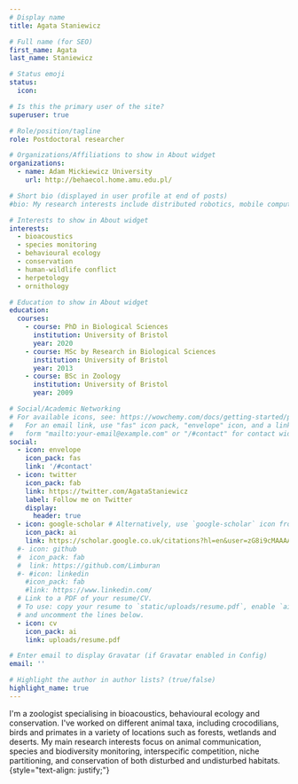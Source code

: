 ```yaml
---
# Display name
title: Agata Staniewicz

# Full name (for SEO)
first_name: Agata
last_name: Staniewicz

# Status emoji
status:
  icon: 

# Is this the primary user of the site?
superuser: true

# Role/position/tagline
role: Postdoctoral researcher

# Organizations/Affiliations to show in About widget
organizations:
  - name: Adam Mickiewicz University
    url: http://behaecol.home.amu.edu.pl/

# Short bio (displayed in user profile at end of posts)
#bio: My research interests include distributed robotics, mobile computing and programmable matter.

# Interests to show in About widget
interests:
  - bioacoustics
  - species monitoring
  - behavioural ecology
  - conservation
  - human-wildlife conflict
  - herpetology
  - ornithology

# Education to show in About widget
education:
  courses:
    - course: PhD in Biological Sciences
      institution: University of Bristol
      year: 2020
    - course: MSc by Research in Biological Sciences
      institution: University of Bristol
      year: 2013
    - course: BSc in Zoology
      institution: University of Bristol
      year: 2009

# Social/Academic Networking
# For available icons, see: https://wowchemy.com/docs/getting-started/page-builder/#icons
#   For an email link, use "fas" icon pack, "envelope" icon, and a link in the
#   form "mailto:your-email@example.com" or "/#contact" for contact widget.
social:
  - icon: envelope
    icon_pack: fas
    link: '/#contact'
  - icon: twitter
    icon_pack: fab
    link: https://twitter.com/AgataStaniewicz
    label: Follow me on Twitter
    display:
      header: true
  - icon: google-scholar # Alternatively, use `google-scholar` icon from `ai` icon pack
    icon_pack: ai
    link: https://scholar.google.co.uk/citations?hl=en&user=zG8i9cMAAAAJ&view_op=list_works&sortby=pubdate
  #- icon: github
  #  icon_pack: fab
  #  link: https://github.com/Limburan
  #- #icon: linkedin
    #icon_pack: fab
    #link: https://www.linkedin.com/
  # Link to a PDF of your resume/CV.
  # To use: copy your resume to `static/uploads/resume.pdf`, enable `ai` icons in `params.yaml`,
  # and uncomment the lines below.
  - icon: cv
    icon_pack: ai
    link: uploads/resume.pdf

# Enter email to display Gravatar (if Gravatar enabled in Config)
email: ''

# Highlight the author in author lists? (true/false)
highlight_name: true
---
```


I'm a zoologist specialising in bioacoustics, behavioural ecology and conservation. I've worked on different animal taxa, including crocodilians, birds and primates in a variety of locations such as forests, wetlands and deserts. My main research interests focus on animal communication, species and biodiversity monitoring, interspecific competition, niche partitioning, and conservation of both disturbed and undisturbed habitats.
{style="text-align: justify;"}
